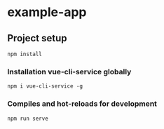 # example-app

## Project setup
```
npm install
```

### Installation vue-cli-service globally
```
npm i vue-cli-service -g
```

### Compiles and hot-reloads for development
```
npm run serve
```


